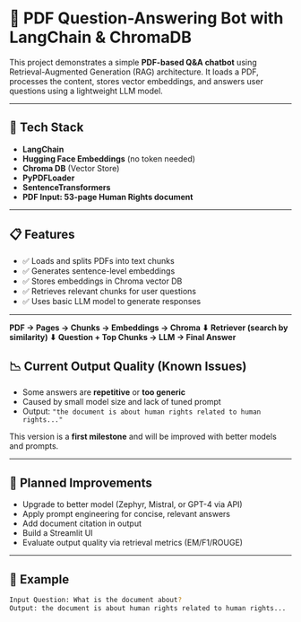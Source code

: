 # 🧠 PDF Question-Answering Bot with LangChain & ChromaDB

This project demonstrates a simple **PDF-based Q&A chatbot** using Retrieval-Augmented Generation (RAG) architecture. It loads a PDF, processes the content, stores vector embeddings, and answers user questions using a lightweight LLM model.

---

## 🔧 Tech Stack
- **LangChain**
- **Hugging Face Embeddings** (no token needed)
- **Chroma DB** (Vector Store)
- **PyPDFLoader**
- **SentenceTransformers**
- **PDF Input: 53-page Human Rights document**

---

## 📋 Features
- ✅ Loads and splits PDFs into text chunks
- ✅ Generates sentence-level embeddings
- ✅ Stores embeddings in Chroma vector DB
- ✅ Retrieves relevant chunks for user questions
- ✅ Uses basic LLM model to generate responses

---

**PDF → Pages → Chunks → Embeddings → Chroma
                               ⬇
                     Retriever (search by similarity)
                               ⬇
        Question + Top Chunks → LLM → Final Answer**


## 📉 Current Output Quality (Known Issues)
- Some answers are **repetitive** or **too generic**
- Caused by small model size and lack of tuned prompt
- Output: `"the document is about human rights related to human rights..."`

This version is a **first milestone** and will be improved with better models and prompts.

---

## 🔄 Planned Improvements
- Upgrade to better model (Zephyr, Mistral, or GPT-4 via API)
- Apply prompt engineering for concise, relevant answers
- Add document citation in output
- Build a Streamlit UI
- Evaluate output quality via retrieval metrics (EM/F1/ROUGE)

---

## 📁 Example
```bash
Input Question: What is the document about?
Output: the document is about human rights related to human rights...
